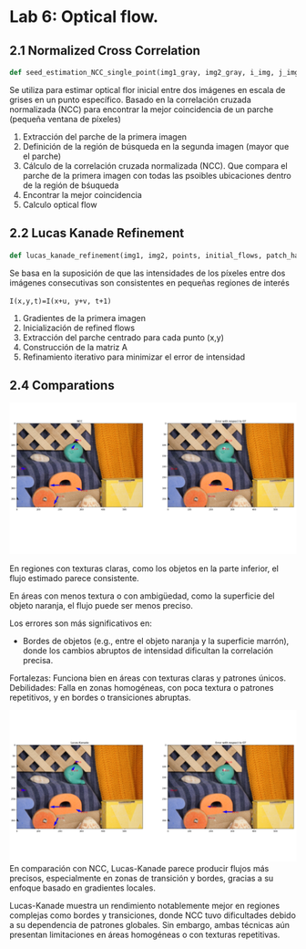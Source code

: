 # Lab 6: Optical flow.


## 2.1 Normalized Cross Correlation
```python
def seed_estimation_NCC_single_point(img1_gray, img2_gray, i_img, j_img, patch_half_size: int = 5, searching_area_size: int = 100):
```
Se utiliza para estimar optical flor inicial entre dos imágenes en escala de grises en un punto específico. Basado en la correlación cruzada normalizada (NCC) para encontrar la mejor coincidencia de un parche (pequeña ventana de píxeles)

1. Extracción del parche de la primera imagen
2. Definición de la región de búsqueda en la segunda imagen (mayor que el parche)
3. Cálculo de la correlación cruzada normalizada (NCC). Que compara el parche de la primera imagen con todas las psoibles ubicaciones dentro de la región de bśuqueda
4. Encontrar la mejor coincidencia
5. Calculo optical flow


## 2.2 Lucas Kanade Refinement
```python
def lucas_kanade_refinement(img1, img2, points, initial_flows, patch_half_size=5, epsilon=1e-2, max_iterations=100):
```
Se basa en la suposición de que las intensidades de los píxeles entre dos imágenes consecutivas son consistentes en pequeñas regiones de interés 

`I(x,y,t)=I(x+u, y+v, t+1)`

1. Gradientes de la primera imagen
2. Inicialización de refined flows
3. Extracción del parche centrado para cada punto (x,y)
4. Construcción de la matriz A
5. Refinamiento iterativo para minimizar el error de intensidad


## 2.4 Comparations
![NCC](result/ncc.png)


En regiones con texturas claras, como los objetos en la parte inferior, el flujo estimado parece consistente.

En áreas con menos textura o con ambigüedad, como la superficie del objeto naranja, el flujo puede ser menos preciso.

Los errores son más significativos en:
- Bordes de objetos (e.g., entre el objeto naranja y la superficie marrón), donde los cambios abruptos de intensidad dificultan la correlación precisa.


Fortalezas: Funciona bien en áreas con texturas claras y patrones únicos.
Debilidades: Falla en zonas homogéneas, con poca textura o patrones repetitivos, y en bordes o transiciones abruptas.



![Luka Kanade](result/lk.png)
En comparación con NCC, Lucas-Kanade parece producir flujos más precisos, especialmente en zonas de transición y bordes, gracias a su enfoque basado en gradientes locales.

Lucas-Kanade muestra un rendimiento notablemente mejor en regiones complejas como bordes y transiciones, donde NCC tuvo dificultades debido a su dependencia de patrones globales.
Sin embargo, ambas técnicas aún presentan limitaciones en áreas homogéneas o con texturas repetitivas.

